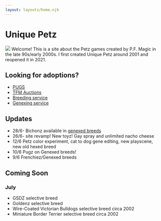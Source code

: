 ```yaml
---
layout: layouts/home.njk
---
```


# Unique Petz



<img src="https://cdn.glitch.com/e8c48446-7221-44a1-aabd-d809cd1d1e34%2Fugly.png?v=1624740543355" class="pixel img-left desktop-image"> Welcome! This is a site about the Petz games created by P.F. Magic in
the late 90s/early 2000s. I first created Unique Petz around 2001 and reopened it in 2021.
## Looking for adoptions?
- [PUGS](https://www.petzuniversal.com/view-profile/?view=Uniquepetz)
- [TFM Auctions](https://tfm.petzcommunity.org/index.php?seller=022713)
- [Breeding service](https://petzforum.proboards.com/thread/70014/uniques-breeding-service-p3)
- [Genexing service](https://petzforum.proboards.com/thread/70019/uniques-genexing-lab-breeding-service)


## Updates
- 28/6- Bichonz available in [genexed breeds](/genexed-breeds)
- 26/6- site revamp! New toyz! Gay spray and unlimited nacho cheese
- 12/6 Petz color experiment, cat to dog gene editing, new playscene, new old hexed breed
- 10/6 Pugz on Genexed breeds!
- 9/6 Frenchiez/Genexed breeds



## Coming Soon

### July
- GSDZ selective breed
- Goldenz selective breed
- Wire-Coated Victorian Bulldogs selective breed circa 2002 
- Miniature Border Terrier selective breed circa 2002 


